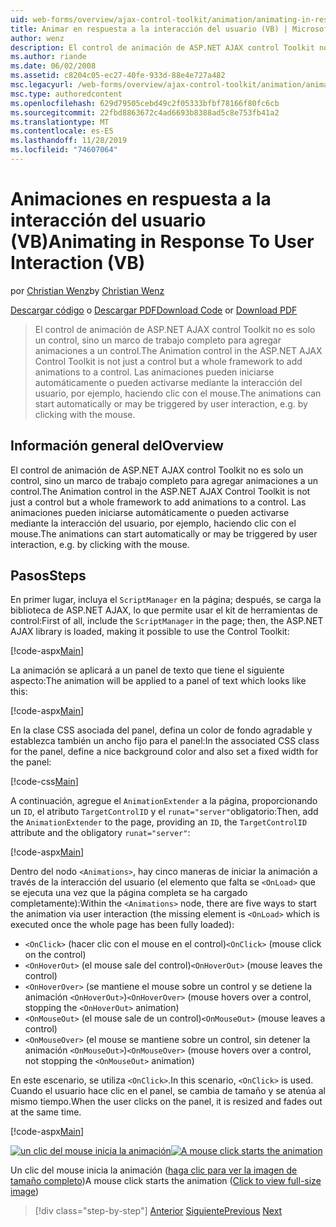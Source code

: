 ```yaml
---
uid: web-forms/overview/ajax-control-toolkit/animation/animating-in-response-to-user-interaction-vb
title: Animar en respuesta a la interacción del usuario (VB) | Microsoft Docs
author: wenz
description: El control de animación de ASP.NET AJAX control Toolkit no es solo un control, sino un marco de trabajo completo para agregar animaciones a un control. Las animaciones pueden estrella...
ms.author: riande
ms.date: 06/02/2008
ms.assetid: c8204c05-ec27-40fe-933d-88e4e727a482
msc.legacyurl: /web-forms/overview/ajax-control-toolkit/animation/animating-in-response-to-user-interaction-vb
msc.type: authoredcontent
ms.openlocfilehash: 629d79505cebd49c2f05333bfbf78166f80fc6cb
ms.sourcegitcommit: 22fbd8863672c4ad6693b8388ad5c8e753fb41a2
ms.translationtype: MT
ms.contentlocale: es-ES
ms.lasthandoff: 11/28/2019
ms.locfileid: "74607064"
---
```

# <a name="animating-in-response-to-user-interaction-vb"></a><span data-ttu-id="4870e-104">Animaciones en respuesta a la interacción del usuario (VB)</span><span class="sxs-lookup"><span data-stu-id="4870e-104">Animating in Response To User Interaction (VB)</span></span>

<span data-ttu-id="4870e-105">por [Christian Wenz](https://github.com/wenz)</span><span class="sxs-lookup"><span data-stu-id="4870e-105">by [Christian Wenz](https://github.com/wenz)</span></span>

<span data-ttu-id="4870e-106">[Descargar código](https://download.microsoft.com/download/f/9/a/f9a26acd-8df4-4484-8a18-199e4598f411/Animation6.vb.zip) o [Descargar PDF](https://download.microsoft.com/download/6/7/1/6718d452-ff89-4d3f-a90e-c74ec2d636a3/animation6VB.pdf)</span><span class="sxs-lookup"><span data-stu-id="4870e-106">[Download Code](https://download.microsoft.com/download/f/9/a/f9a26acd-8df4-4484-8a18-199e4598f411/Animation6.vb.zip) or [Download PDF](https://download.microsoft.com/download/6/7/1/6718d452-ff89-4d3f-a90e-c74ec2d636a3/animation6VB.pdf)</span></span>

> <span data-ttu-id="4870e-107">El control de animación de ASP.NET AJAX control Toolkit no es solo un control, sino un marco de trabajo completo para agregar animaciones a un control.</span><span class="sxs-lookup"><span data-stu-id="4870e-107">The Animation control in the ASP.NET AJAX Control Toolkit is not just a control but a whole framework to add animations to a control.</span></span> <span data-ttu-id="4870e-108">Las animaciones pueden iniciarse automáticamente o pueden activarse mediante la interacción del usuario, por ejemplo, haciendo clic con el mouse.</span><span class="sxs-lookup"><span data-stu-id="4870e-108">The animations can start automatically or may be triggered by user interaction, e.g. by clicking with the mouse.</span></span>

## <a name="overview"></a><span data-ttu-id="4870e-109">Información general del</span><span class="sxs-lookup"><span data-stu-id="4870e-109">Overview</span></span>

<span data-ttu-id="4870e-110">El control de animación de ASP.NET AJAX control Toolkit no es solo un control, sino un marco de trabajo completo para agregar animaciones a un control.</span><span class="sxs-lookup"><span data-stu-id="4870e-110">The Animation control in the ASP.NET AJAX Control Toolkit is not just a control but a whole framework to add animations to a control.</span></span> <span data-ttu-id="4870e-111">Las animaciones pueden iniciarse automáticamente o pueden activarse mediante la interacción del usuario, por ejemplo, haciendo clic con el mouse.</span><span class="sxs-lookup"><span data-stu-id="4870e-111">The animations can start automatically or may be triggered by user interaction, e.g. by clicking with the mouse.</span></span>

## <a name="steps"></a><span data-ttu-id="4870e-112">Pasos</span><span class="sxs-lookup"><span data-stu-id="4870e-112">Steps</span></span>

<span data-ttu-id="4870e-113">En primer lugar, incluya el `ScriptManager` en la página; después, se carga la biblioteca de ASP.NET AJAX, lo que permite usar el kit de herramientas de control:</span><span class="sxs-lookup"><span data-stu-id="4870e-113">First of all, include the `ScriptManager` in the page; then, the ASP.NET AJAX library is loaded, making it possible to use the Control Toolkit:</span></span>

[!code-aspx[Main](animating-in-response-to-user-interaction-vb/samples/sample1.aspx)]

<span data-ttu-id="4870e-114">La animación se aplicará a un panel de texto que tiene el siguiente aspecto:</span><span class="sxs-lookup"><span data-stu-id="4870e-114">The animation will be applied to a panel of text which looks like this:</span></span>

[!code-aspx[Main](animating-in-response-to-user-interaction-vb/samples/sample2.aspx)]

<span data-ttu-id="4870e-115">En la clase CSS asociada del panel, defina un color de fondo agradable y establezca también un ancho fijo para el panel:</span><span class="sxs-lookup"><span data-stu-id="4870e-115">In the associated CSS class for the panel, define a nice background color and also set a fixed width for the panel:</span></span>

[!code-css[Main](animating-in-response-to-user-interaction-vb/samples/sample3.css)]

<span data-ttu-id="4870e-116">A continuación, agregue el `AnimationExtender` a la página, proporcionando un `ID`, el atributo `TargetControlID` y el `runat="server"`obligatorio:</span><span class="sxs-lookup"><span data-stu-id="4870e-116">Then, add the `AnimationExtender` to the page, providing an `ID`, the `TargetControlID` attribute and the obligatory `runat="server"`:</span></span>

[!code-aspx[Main](animating-in-response-to-user-interaction-vb/samples/sample4.aspx)]

<span data-ttu-id="4870e-117">Dentro del nodo `<Animations>`, hay cinco maneras de iniciar la animación a través de la interacción del usuario (el elemento que falta se `<OnLoad>` que se ejecuta una vez que la página completa se ha cargado completamente):</span><span class="sxs-lookup"><span data-stu-id="4870e-117">Within the `<Animations>` node, there are five ways to start the animation via user interaction (the missing element is `<OnLoad>` which is executed once the whole page has been fully loaded):</span></span>

- <span data-ttu-id="4870e-118">`<OnClick>` (hacer clic con el mouse en el control)</span><span class="sxs-lookup"><span data-stu-id="4870e-118">`<OnClick>` (mouse click on the control)</span></span>
- <span data-ttu-id="4870e-119">`<OnHoverOut>` (el mouse sale del control)</span><span class="sxs-lookup"><span data-stu-id="4870e-119">`<OnHoverOut>` (mouse leaves the control)</span></span>
- <span data-ttu-id="4870e-120">`<OnHoverOver>` (se mantiene el mouse sobre un control y se detiene la animación `<OnHoverOut>`)</span><span class="sxs-lookup"><span data-stu-id="4870e-120">`<OnHoverOver>` (mouse hovers over a control, stopping the `<OnHoverOut>` animation)</span></span>
- <span data-ttu-id="4870e-121">`<OnMouseOut>` (el mouse sale de un control)</span><span class="sxs-lookup"><span data-stu-id="4870e-121">`<OnMouseOut>` (mouse leaves a control)</span></span>
- <span data-ttu-id="4870e-122">`<OnMouseOver>` (el mouse se mantiene sobre un control, sin detener la animación `<OnMouseOut>`)</span><span class="sxs-lookup"><span data-stu-id="4870e-122">`<OnMouseOver>` (mouse hovers over a control, not stopping the `<OnMouseOut>` animation)</span></span>

<span data-ttu-id="4870e-123">En este escenario, se utiliza `<OnClick>`.</span><span class="sxs-lookup"><span data-stu-id="4870e-123">In this scenario, `<OnClick>` is used.</span></span> <span data-ttu-id="4870e-124">Cuando el usuario hace clic en el panel, se cambia de tamaño y se atenúa al mismo tiempo.</span><span class="sxs-lookup"><span data-stu-id="4870e-124">When the user clicks on the panel, it is resized and fades out at the same time.</span></span>

[!code-aspx[Main](animating-in-response-to-user-interaction-vb/samples/sample5.aspx)]

<span data-ttu-id="4870e-125">[![un clic del mouse inicia la animación](animating-in-response-to-user-interaction-vb/_static/image2.png)](animating-in-response-to-user-interaction-vb/_static/image1.png)</span><span class="sxs-lookup"><span data-stu-id="4870e-125">[![A mouse click starts the animation](animating-in-response-to-user-interaction-vb/_static/image2.png)](animating-in-response-to-user-interaction-vb/_static/image1.png)</span></span>

<span data-ttu-id="4870e-126">Un clic del mouse inicia la animación ([haga clic para ver la imagen de tamaño completo](animating-in-response-to-user-interaction-vb/_static/image3.png))</span><span class="sxs-lookup"><span data-stu-id="4870e-126">A mouse click starts the animation ([Click to view full-size image](animating-in-response-to-user-interaction-vb/_static/image3.png))</span></span>

> [!div class="step-by-step"]
> <span data-ttu-id="4870e-127">[Anterior](picking-one-animation-out-of-a-list-vb.md)
> [Siguiente](disabling-actions-during-animation-vb.md)</span><span class="sxs-lookup"><span data-stu-id="4870e-127">[Previous](picking-one-animation-out-of-a-list-vb.md)
[Next](disabling-actions-during-animation-vb.md)</span></span>
